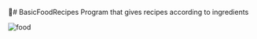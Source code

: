 🔹# BasicFoodRecipes
Program that gives recipes according to ingredients

<img src="https://github.com/Cangozler/BasicFoodRecipes/blob/main/CookPls/Recipe.png" alt="food" id="image">
